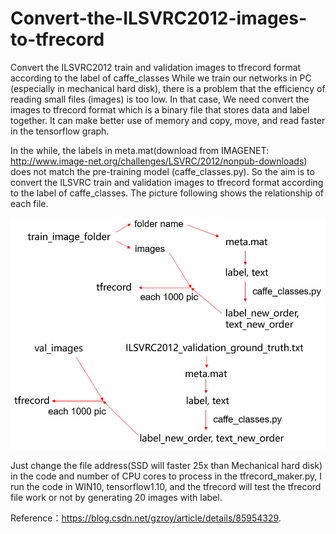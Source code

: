 # Convert-the-ILSVRC2012-images-to-tfrecord
Convert the ILSVRC2012 train and validation images to tfrecord format according to the label of caffe_classes
While we train our networks in PC (especially in mechanical hard disk), there is a problem that the efficiency of 
reading small files (images) is too low. In that case, We need convert the images to tfrecord format which is a binary file that stores 
data and label together. It can make better use of memory and copy, move, and read faster in the tensorflow graph. 

In the while,  the labels in meta.mat(download from IMAGENET: http://www.image-net.org/challenges/LSVRC/2012/nonpub-downloads) 
does not match the pre-training model (caffe_classes.py). So the aim is to convert the ILSVRC train and validation images to tfrecord 
format according to the label of caffe_classes. The picture following shows the relationship of each file.

![image](https://github.com/RoyYiLei/Convert-the-ILSVRC2012-images-to-tfrecord/blob/master/images/pic%201.png)

Just change the file address(SSD will faster 25x than Mechanical hard disk)  in the code and number of CPU cores to process in the tfrecord_maker.py, I run the code in WIN10, tensorflow1.10, and the tfrecord will test the tfrecord file work or not by generating 20 images with label. 


Reference：https://blog.csdn.net/gzroy/article/details/85954329.
